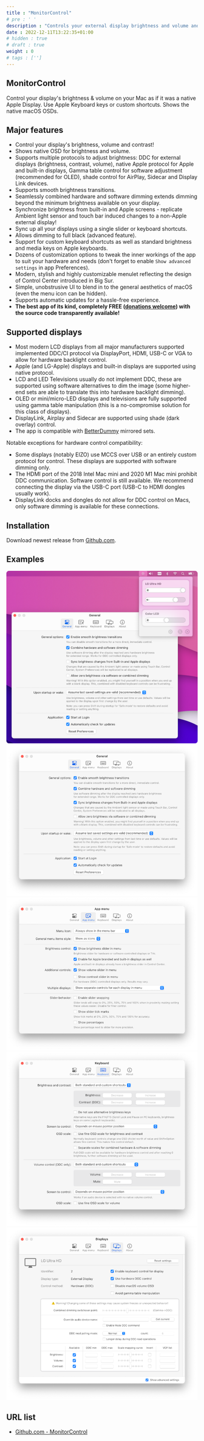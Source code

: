 ```yaml
---
title : "MonitorControl"
# pre : ' '
description : "Controls your external display brightness and volume and shows native OSD. Use menulet sliders or the keyboard, including native Apple keys!"
date : 2022-12-11T13:22:35+01:00
# hidden : true
# draft : true
weight : 0
# tags : ['']
---
```


## MonitorControl

Control your display's brightness & volume on your Mac as if it was a native Apple Display. Use Apple Keyboard keys or custom shortcuts. Shows the native macOS OSDs.

## Major features

- Control your display's brightness, volume and contrast!
- Shows native OSD for brightness and volume.
- Supports multiple protocols to adjust brightness: DDC for external displays (brightness, contrast, volume), native Apple protocol for Apple and built-in displays, Gamma table control for software adjustment (recommended for OLED), shade control for AirPlay, Sidecar and Display Link devices.
- Supports smooth brightness transitions.
- Seamlessly combined hardware and software dimming extends dimming beyond the minimum brightness available on your display.
- Synchronize brightness from built-in and Apple screens - replicate Ambient light sensor and touch bar induced changes to a non-Apple external display!
- Sync up all your displays using a single slider or keyboard shortcuts.
- Allows dimming to full black (advanced feature).
- Support for custom keyboard shortcuts as well as standard brightness and media keys on Apple keyboards.
- Dozens of customization options to tweak the inner workings of the app to suit your hardware and needs (don't forget to enable `Show advanced settings` in app Preferences).
- Modern, stylish and highly customizable menulet reflecting the design of Control Center introduced in Big Sur.
- Simple, unobstrusive UI to blend in to the general aesthetics of macOS (even the menu icon can be hidden).
- Supports automatic updates for a hassle-free experience.
- <b>The best app of its kind, completely FREE ([donations welcome](https://opencollective.com/monitorcontrol)) with the source code transparently available!</b>

## Supported displays

- Most modern LCD displays from all major manufacturers supported implemented DDC/CI protocol via DisplayPort, HDMI, USB-C or VGA to allow for hardware backlight control.
- Apple (and LG-Apple) displays and built-in displays are supported using native protocol.
- LCD and LED Televisions usually do not implement DDC, these are supported using software alternatives to dim the image (some higher-end sets are able to translate this into hardware backlight dimming).
- OLED or mini/micro-LED displays and televisions are fully supported using gamma table manipulation (this is a no-compromise solution for this class of displays).
- DisplayLink, Airplay and Sidecar are supported using shade (dark overlay) control.
- The app is compatible with [BetterDummy](https://github.com/waydabber/BetterDummy) mirrored sets.

Notable exceptions for hardware control compatibility:

- Some displays (notably EIZO) use MCCS over USB or an entirely custom protocol for control. These displays are supported with software dimming only.
- The HDMI port of the 2018 Intel Mac mini and 2020 M1 Mac mini prohibit DDC communication. Software control is still available. We recommend connecting the display via the USB-C port (USB-C to HDMI dongles usually work).
- DisplayLink docks and dongles do not allow for DDC control on Macs, only software dimming is available for these connections.

## Installation

Download newest release from [Github.com](https://github.com/MonitorControl/MonitorControl/releases).

## Examples

![example](images/screenshot.png)
![example](images/pref_1.png)
![example](images/pref_2.png)
![example](images/pref_3.png)
![example](images/pref_4.png)

## URL list

- [Github.com - MonitorControl](https://github.com/MonitorControl/MonitorControl)
